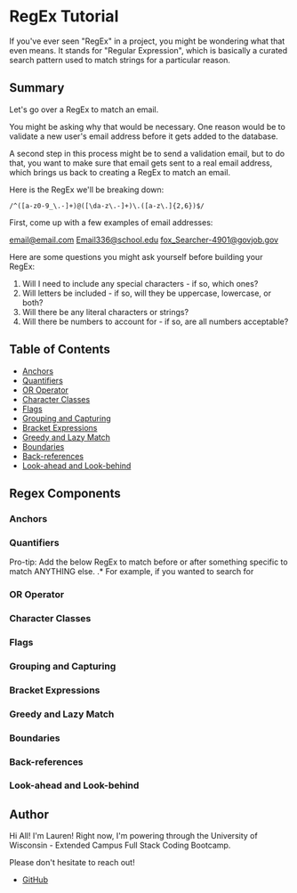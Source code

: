 # RegEx Tutorial

If you've ever seen "RegEx" in a project, you might be wondering what that even means. It stands for "Regular Expression", which is basically a curated search pattern used to match strings for a particular reason.

## Summary

Let's go over a RegEx to match an email. 

You might be asking why that would be necessary. One reason would be to validate a new user's email address before it gets added to the database. 

A second step in this process might be to send a validation email, but to do that, you want to make sure that email gets sent to a real email address, which brings us back to creating a RegEx to match an email.

Here is the RegEx we'll be breaking down:
```
/^([a-z0-9_\.-]+)@([\da-z\.-]+)\.([a-z\.]{2,6})$/
```

First, come up with a few examples of email addresses:

email@email.com
Email336@school.edu
fox_Searcher-4901@govjob.gov

Here are some questions you might ask yourself before building your RegEx:

1. Will I need to include any special characters - if so, which ones?
2. Will letters be included - if so, will they be uppercase, lowercase, or both?
3. Will there be any literal characters or strings?
4. Will there be numbers to account for - if so, are all numbers acceptable? 



## Table of Contents

- [Anchors](#anchors)
- [Quantifiers](#quantifiers)
- [OR Operator](#or-operator)
- [Character Classes](#character-classes)
- [Flags](#flags)
- [Grouping and Capturing](#grouping-and-capturing)
- [Bracket Expressions](#bracket-expressions)
- [Greedy and Lazy Match](#greedy-and-lazy-match)
- [Boundaries](#boundaries)
- [Back-references](#back-references)
- [Look-ahead and Look-behind](#look-ahead-and-look-behind)

## Regex Components

### Anchors

### Quantifiers

Pro-tip:
Add the below RegEx to match before or after something specific to match ANYTHING else. 
.*
For example, if you wanted to search for 

### OR Operator

### Character Classes

### Flags

### Grouping and Capturing

### Bracket Expressions

### Greedy and Lazy Match

### Boundaries

### Back-references

### Look-ahead and Look-behind

## Author

Hi All! I'm Lauren! Right now, I'm powering through the University of Wisconsin - Extended Campus Full Stack Coding Bootcamp. 

Please don't hesitate to reach out!

- [GitHub](https://github.com/GrohTech)
